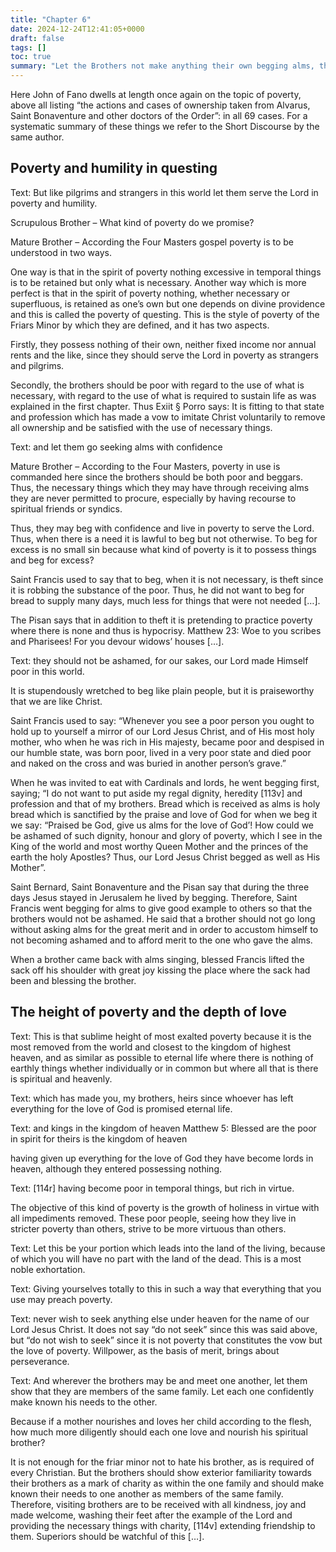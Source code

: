 ```yaml
---
title: "Chapter 6"
date: 2024-12-24T12:41:05+0000
draft: false
tags: []
toc: true
summary: "Let the Brothers not make anything their own begging alms, the Sick Brothers."
---
```



Here John of Fano dwells at length once again on the topic of poverty, above all listing “the actions and cases of ownership taken from Alvarus, Saint Bonaventure and other doctors of the Order”: in all 69 cases. For a systematic summary of these things we refer to the Short Discourse by the same author.
## Poverty and humility in questing

Text: But like pilgrims and strangers in this world let them serve the Lord in poverty and humility.

Scrupulous Brother – What kind of poverty do we promise?

Mature Brother – According the Four Masters gospel poverty is to be understood in two ways.

One way is that in the spirit of poverty nothing excessive in temporal things is to be retained but only what is necessary. Another way which is more perfect is that in the spirit of poverty nothing, whether necessary or superfluous, is retained as one’s own but one depends on divine providence and this is called the poverty of questing. This is the style of poverty of the Friars Minor by which they are defined, and it has two aspects.

Firstly, they possess nothing of their own, neither fixed income nor annual rents and the like, since they should serve the Lord in poverty as strangers and pilgrims.

Secondly, the brothers should be poor with regard to the use of what is necessary, with regard to the use of what is required to sustain life as was explained in the first chapter. Thus Exiit § Porro says: It is fitting to that state and profession which has made a vow to imitate Christ voluntarily to remove all ownership and be satisfied with the use of necessary things.

Text: and let them go seeking alms with confidence

Mature Brother – According to the Four Masters, poverty in use is commanded here since the brothers should be both poor and beggars. Thus, the necessary things which they may have through receiving alms they are never permitted to procure, especially by having recourse to spiritual friends or syndics.

Thus, they may beg with confidence and live in poverty to serve the Lord. Thus, when there is a need it is lawful to beg but not otherwise. To beg for excess is no small sin because what kind of poverty is it to possess things and beg for excess?

Saint Francis used to say that to beg, when it is not necessary, is theft since it is robbing the substance of the poor. Thus, he did not want to beg for bread to supply many days, much less for things that were not needed […].

The Pisan says that in addition to theft it is pretending to practice poverty where there is none and thus is hypocrisy. Matthew 23: Woe to you scribes and Pharisees! For you devour widows’ houses […].

Text: they should not be ashamed, for our sakes, our Lord made Himself poor in this world.

It is stupendously wretched to beg like plain people, but it is praiseworthy that we are like Christ.

Saint Francis used to say: “Whenever you see a poor person you ought to hold up to yourself a mirror of our Lord Jesus Christ, and of His most holy mother, who when he was rich in His majesty, became poor and despised
in our humble state, was born poor, lived in a very poor state and died poor and naked on the cross and was buried in another person’s grave.”

When he was invited to eat with Cardinals and lords, he went begging first, saying; “I do not want to put aside my regal dignity, heredity [113v] and profession and that of my brothers. Bread which is received as alms is holy bread which is sanctified by the praise and love of God for when we beg it we say: “Praised be God, give us alms for the love of God’! How could we be ashamed of such dignity, honour and glory of poverty, which I see in the King of the world and most worthy Queen Mother and the princes of the earth the holy Apostles? Thus, our Lord Jesus Christ begged as well as His Mother”.

Saint Bernard, Saint Bonaventure and the Pisan
say that during the three days Jesus stayed in Jerusalem he lived by begging. Therefore, Saint Francis went begging for alms to give good example to others so that the brothers would not be ashamed. He said that a brother should not go long without asking alms for the great merit and in order to accustom himself to not becoming ashamed and to afford merit to the one who gave the alms.

When a brother came back with alms singing, blessed Francis lifted the sack off his shoulder with great joy kissing the place where the sack had been and blessing the brother.

## The height of poverty and the depth of love

Text: This is that sublime height of most exalted poverty because it is the most removed from the world and closest to the kingdom of highest heaven, and as similar as possible to eternal life where there is nothing of earthly things whether individually or in common but where all that is there is spiritual and heavenly.

Text: which has made you, my brothers, heirs since whoever has left everything for the love of God is promised eternal life.

Text: and kings in the kingdom of heaven Matthew 5: Blessed are the poor in spirit for theirs is the kingdom of heaven

having given up everything for the love of God they have become lords in heaven, although they entered possessing nothing.

Text: [114r] having become poor in temporal things, but rich in virtue.

The objective of this kind of poverty is the growth of holiness in virtue with all impediments removed. These poor people, seeing how they live in stricter poverty than others, strive to be more virtuous than others.

Text: Let this be your portion which leads into the land of the living, because of which you will have no part with the land of the dead. This is a most noble exhortation.

Text: Giving yourselves totally to this in such a way that everything that you use may preach poverty.

Text: never wish to seek anything else under heaven for the name of our Lord Jesus Christ. It does not say “do not seek” since this was said above, but “do not wish to seek” since it is not poverty that constitutes the vow but the love of poverty. Willpower, as the basis of merit, brings about perseverance.

Text: And wherever the brothers may be and meet one another, let them show that they are members of the same family. Let each one confidently make known his needs to the other.

Because if a mother nourishes and loves her child according to the flesh, how much more diligently should each one love and nourish his spiritual brother?

It is not enough for the friar minor not to hate his brother, as is required of every Christian. But the brothers should show exterior familiarity towards their brothers as a mark of charity as within the one family and should make known their needs to one another as members of the same family. Therefore, visiting brothers are to be received with all kindness, joy and made welcome, washing their feet after the example of the Lord and providing the necessary things with charity, [114v] extending friendship to them. Superiors should be watchful of this […]. 

